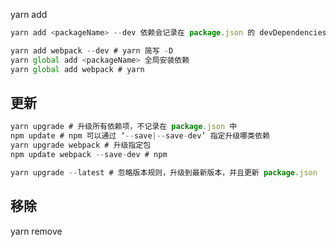 yarn add

```javascript
yarn add <packageName> --dev 依赖会记录在 package.json 的 devDependencies 下
```

```javascript
yarn add webpack --dev # yarn 简写 -D
yarn global add <packageName> 全局安装依赖
yarn global add webpack # yarn
```

## 更新

```javascript
yarn upgrade # 升级所有依赖项，不记录在 package.json 中
npm update # npm 可以通过 ‘--save|--save-dev’ 指定升级哪类依赖
yarn upgrade webpack # 升级指定包
npm update webpack --save-dev # npm

yarn upgrade --latest # 忽略版本规则，升级到最新版本，并且更新 package.json
```

## 移除

yarn remove <packageName>
